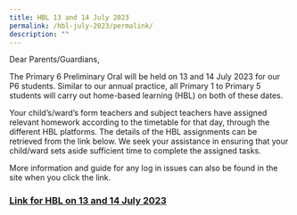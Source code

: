 ```yaml
---
title: HBL 13 and 14 July 2023
permalink: /hbl-july-2023/permalink/
description: ""
---
```

Dear Parents/Guardians, 

  
The Primary 6 Preliminary Oral will be held on 13 and 14 July 2023 for our P6 students. Similar to our annual practice, all Primary 1 to Primary 5 students will carry out home-based learning (HBL) on both of these dates.

Your child’s/ward’s form teachers and subject teachers have assigned relevant homework according to the timetable for that day, through the different HBL platforms. The details of the HBL assignments can be retrieved from the link below. We seek your assistance in ensuring that your child/ward sets aside sufficient time to complete the assigned tasks.

More information and guide for any log in issues can also be found in the site when you click the link. 

### [Link for HBL on 13 and 14 July 2023](https://sites.google.com/moe.edu.sg/kcsfhbl/home)